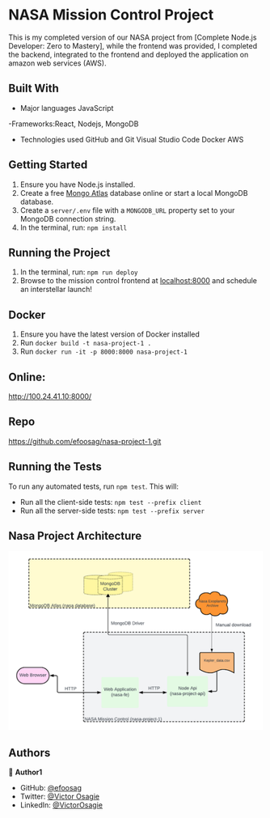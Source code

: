 # NASA Mission Control Project

This is my completed version of our NASA project from [Complete Node.js Developer: Zero to Mastery], while the frontend was provided, I completed the backend, integrated to the frontend and deployed the application on amazon web services (AWS).

## Built With

- Major languages
  JavaScript

-Frameworks:React, Nodejs, MongoDB

- Technologies used
  GitHub and Git
  Visual Studio Code
  Docker
  AWS


## Getting Started

1. Ensure you have Node.js installed.
2. Create a free [Mongo Atlas](https://www.mongodb.com/atlas/database) database online or start a local MongoDB database.
3. Create a `server/.env` file with a `MONGODB_URL` property set to your MongoDB connection string.
4. In the terminal, run: `npm install`

## Running the Project

1. In the terminal, run: `npm run deploy`
2. Browse to the mission control frontend at [localhost:8000](http://localhost:8000) and schedule an interstellar launch!

## Docker

1. Ensure you have the latest version of Docker installed
2. Run `docker build -t nasa-project-1 .`
3. Run `docker run -it -p 8000:8000 nasa-project-1`

## Online: 
  http://100.24.41.10:8000/

## Repo
  https://github.com/efoosag/nasa-project-1.git

## Running the Tests

To run any automated tests, run `npm test`. This will: 
* Run all the client-side tests: `npm test --prefix client`
* Run all the server-side tests: `npm test --prefix server` 

## Nasa Project Architecture
  ![Alt text](<Nasa Mission Control Architectural Diagram (1).png>)

## Authors

👤 **Author1**

- GitHub: [@efoosag](https://github.com/efoosag)
- Twitter: [@Victor Osagie](https://www.twitter.com/Victorosagie08)
- LinkedIn: [@VictorOsagie](https://www.linkedin.com/in/victor-osagie-a713ba22b/)

